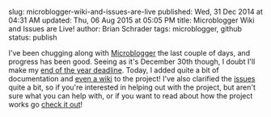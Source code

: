 slug: microblogger-wiki-and-issues-are-live
published: Wed, 31 Dec 2014 at 04:31 AM
updated: Thu, 06 Aug 2015 at 05:05 PM
title: Microblogger Wiki and Issues are Live!
author: Brian Schrader
tags: microblogger, github
status: publish

I've been chugging along with [Microblogger][1] the last couple of days, and progress has been good. Seeing as it's December 30th though, I doubt I'll make my [end of the year deadline][2]. Today, I added quite a bit of documentation and [even a wiki][3] to the project! I've also clarified the [issues][4] quite a bit, so if you're interested in helping out with the project, but aren't sure what you can help with, or if you want to read about how the project works go [check it out][5]!

[1]: https://github.com/Sonictherocketman/Microblogger
[2]: http://brianschrader.com/archive/microblogger-status-updates-and-more/
[3]: https://github.com/Sonictherocketman/Microblogger/wiki
[4]: https://github.com/Sonictherocketman/Microblogger/issues
[5]: https://github.com/Sonictherocketman/Microblogger/